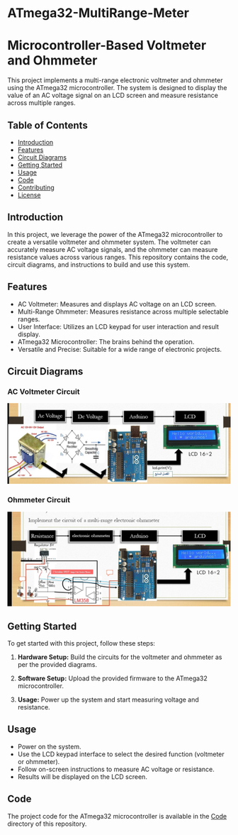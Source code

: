 # ATmega32-MultiRange-Meter
 
# Microcontroller-Based Voltmeter and Ohmmeter

This project implements a multi-range electronic voltmeter and ohmmeter using the ATmega32 microcontroller. The system is designed to display the value of an AC voltage signal on an LCD screen and measure resistance across multiple ranges. 


## Table of Contents

- [Introduction](#introduction)
- [Features](#features)
- [Circuit Diagrams](#circuit-diagrams)
- [Getting Started](#getting-started)
- [Usage](#usage)
- [Code](#code)
- [Contributing](#contributing)
- [License](#license)

## Introduction

In this project, we leverage the power of the ATmega32 microcontroller to create a versatile voltmeter and ohmmeter system. The voltmeter can accurately measure AC voltage signals, and the ohmmeter can measure resistance values across various ranges. This repository contains the code, circuit diagrams, and instructions to build and use this system.

## Features

- AC Voltmeter: Measures and displays AC voltage on an LCD screen.
- Multi-Range Ohmmeter: Measures resistance across multiple selectable ranges.
- User Interface: Utilizes an LCD keypad for user interaction and result display.
- ATmega32 Microcontroller: The brains behind the operation.
- Versatile and Precise: Suitable for a wide range of electronic projects.

## Circuit Diagrams

### AC Voltmeter Circuit

![Voltmeter Circuit](AC.jpg)

### Ohmmeter Circuit

![Ohmmeter Circuit](Ohmmeter.jpg)

## Getting Started

To get started with this project, follow these steps:

1. **Hardware Setup:** Build the circuits for the voltmeter and ohmmeter as per the provided diagrams.

2. **Software Setup:** Upload the provided firmware to the ATmega32 microcontroller.

3. **Usage:** Power up the system and start measuring voltage and resistance.

## Usage

- Power on the system.
- Use the LCD keypad interface to select the desired function (voltmeter or ohmmeter).
- Follow on-screen instructions to measure AC voltage or resistance.
- Results will be displayed on the LCD screen.

## Code

The project code for the ATmega32 microcontroller is available in the [Code](/) directory of this repository.

